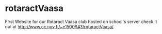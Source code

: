 # rotaractVaasa
First Website for our Rotaract Vaasa club hosted on school's server check it out at
http://www.cc.puv.fi/~e1500943/rotaractVaasa/
